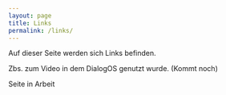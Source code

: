 ```yaml
---
layout: page
title: Links
permalink: /links/
---
```


Auf dieser Seite werden sich Links befinden.


Zbs. zum Video in dem DialogOS genutzt wurde. (Kommt noch)


Seite in Arbeit